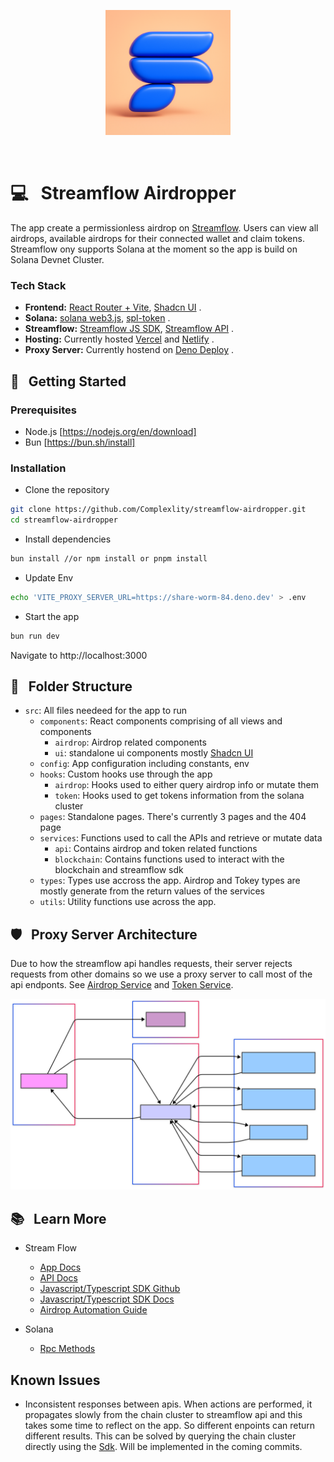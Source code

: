 <p align="center">
  <a href="https://streamflo.netlify.app/">
    <img src="./public/logo.png" alt="Streamflow Logo" style="max-width:100%;" width="200">
  </a>
</p>

<br />

# 💻 &nbsp; Streamflow Airdropper

The app create a permissionless airdrop on [Streamflow](https://app.streamflow.finance/). Users can view all airdrops, available airdrops for their connected wallet and claim tokens.
Streamflow ony supports Solana at the moment so the app is build on Solana Devnet Cluster.

### Tech Stack

- **Frontend:** [React Router + Vite]("https://reactrouter.com/start/declarative/installation), [Shadcn UI](https://ui.shadcn.com/) .
- **Solana:** [solana web3.js](https://www.npmjs.com/package/@solana/web3.js/v/0.30.8), [spl-token](https://www.npmjs.com/package/@solana/spl-token) .
- **Streamflow:** [Streamflow JS SDK](https://github.com/streamflow-finance/js-sdk), [Streamflow API](https://api-public.streamflow.finance/v2/docs#tag/airdrops) .
- **Hosting:** Currently hosted [Vercel](https://vercel.com/) and [Netlify](https://www.netlify.com/) .
- **Proxy Server:** Currently hostend on [Deno Deploy](https://deno.com/deploy) .

## 💾 &nbsp; Getting Started

### Prerequisites

- Node.js [https://nodejs.org/en/download]
- Bun [https://bun.sh/install]

### Installation

- Clone the repository

```bash
git clone https://github.com/Complexlity/streamflow-airdropper.git
cd streamflow-airdropper
```

- Install dependencies

```bash
bun install //or npm install or pnpm install
```

- Update Env

```bash
echo 'VITE_PROXY_SERVER_URL=https://share-worm-84.deno.dev' > .env
```

- Start the app

```bash
bun run dev
```

Navigate to http://localhost:3000

## 📁 &nbsp; Folder Structure

- `src`: All files needeed for the app to run
  - `components`: React components comprising of all views and components
    - `airdrop`: Airdrop related components
    - `ui`: standalone ui components mostly [Shadcn UI](https://ui.shadcn.com/)
  - `config`: App configuration including constants, env
  - `hooks`: Custom hooks use through the app
    - `airdrop`: Hooks used to either query airdrop info or mutate them
    - `token`: Hooks used to get tokens information from the solana cluster
  - `pages`: Standalone pages. There's currently 3 pages and the 404 page
  - `services`: Functions used to call the APIs and retrieve or mutate data
    - `api`: Contains airdrop and token related functions
    - `blockchain`: Contains functions used to interact with the blockchain and streamflow sdk
  - `types`: Types use accross the app. Airdrop and Tokey types are mostly generate from the return values of the services
  - `utils`: Utility functions use across the app.

## 🛡️ &nbsp; Proxy Server Architecture

Due to how the streamflow api handles requests, their server rejects requests from other domains so we use a proxy server to call most of the api endponts. See [Airdrop Service](/src/services/api/airdropService.ts) and [Token Service](/src/services/api/tokenService.ts).

<p align="center">
  <img src="./streamflow-architecture.svg" alt="Streamflow Architecture" width="700">
</p>

## 📚 &nbsp; Learn More

- Stream Flow

  - [App Docs](https://docs.streamflow.finance/)
  - [API Docs](https://api-public.streamflow.finance/v2/docs#tag/airdrops)
  - [Javascript/Typescript SDK Github](https://github.com/streamflow-finance/js-sdk)
  - [Javascript/Typescript SDK Docs](https://js-sdk-docs.streamflow.finance/)
  - [Airdrop Automation Guide](https://streamflow.notion.site/Public-Automated-Airdrop-Creation-45b84bfd2dda4d7196be5dd02eed29c8)

- Solana
  - [Rpc Methods](https://solana.com/docs/rpc)

## Known Issues

- Inconsistent responses between apis. When actions are performed, it propagates slowly from the chain cluster to streamflow api and this takes some time to reflect on the app. So different enpoints can return different results.
  This can be solved by querying the chain cluster directly using the [Sdk](https://github.com/streamflow-finance/js-sdk). Will be implemented in the coming commits.
